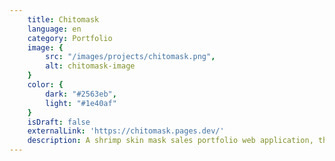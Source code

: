 ```yaml
---
    title: Chitomask
    language: en
    category: Portfolio
    image: {
        src: "/images/projects/chitomask.png",
        alt: chitomask-image
    }
    color: {
        dark: "#2563eb",
        light: "#1e40af"
    }
    isDraft: false
    externalLink: 'https://chitomask.pages.dev/'
    description: A shrimp skin mask sales portfolio web application, thoughtfully crafted to make a lasting impression at PIMNAS (National Student Scientific Week).
---
```

